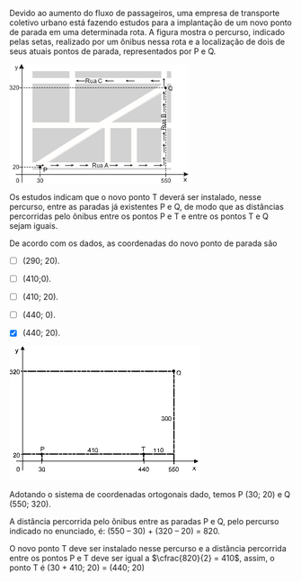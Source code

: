 

Devido ao aumento do fluxo de passageiros, uma empresa de transporte coletivo urbano está fazendo estudos para a implantação de um novo ponto de parada em uma determinada rota. A figura mostra o percurso, indicado pelas setas, realizado por um ônibus nessa rota e a localização de dois de seus atuais pontos de parada, representados por P e Q.

![](59b8c5fc-5709-acf8-421a-51cfd95b9c97.png)

Os estudos indicam que o novo ponto T deverá ser instalado, nesse percurso, entre as paradas já existentes P e Q, de modo que as distâncias percorridas pelo ônibus entre os pontos P e T e entre os pontos T e Q sejam iguais.

De acordo com os dados, as coordenadas do novo ponto de parada são



- [ ] (290; 20).
- [ ] (410;0).
- [ ] (410; 20).
- [ ] (440; 0).
- [x] (440; 20).


![](a56723b4-4121-d58b-821b-f569d584d5eb.png)

Adotando o sistema de coordenadas ortogonais dado, temos P (30; 20) e Q (550; 320).

A distância percorrida pelo ônibus entre as paradas P e Q, pelo percurso indicado no enunciado, é: (550 – 30) + (320 – 20) = 820.

O novo ponto T deve ser instalado nesse percurso e a distância percorrida entre os pontos P e T deve ser igual a $\cfrac{820}{2} = 410$, assim, o ponto T é (30 + 410; 20) = (440; 20)
